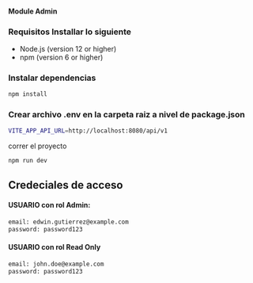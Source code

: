 #### Module Admin

### Requisitos Installar lo siguiente

- Node.js (version 12 or higher)
- npm (version 6 or higher)

### Instalar dependencias

```bash
npm install
```

### Crear archivo .env en la carpeta raiz a nivel de package.json

```bash
VITE_APP_API_URL=http://localhost:8080/api/v1
```

correr el proyecto

```
npm run dev
```

## Credeciales de acceso

#### USUARIO con rol Admin:

```bash
email: edwin.gutierrez@example.com
password: password123
```

#### USUARIO con rol Read Only

```bash
email: john.doe@example.com
password: password123
```
